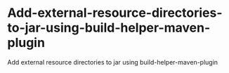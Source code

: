 # Add-external-resource-directories-to-jar-using-build-helper-maven-plugin
Add external resource directories to jar using build-helper-maven-plugin
